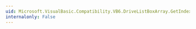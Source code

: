 ```yaml
---
uid: Microsoft.VisualBasic.Compatibility.VB6.DriveListBoxArray.GetIndex(Microsoft.VisualBasic.Compatibility.VB6.DriveListBox)
internalonly: False
---
```

